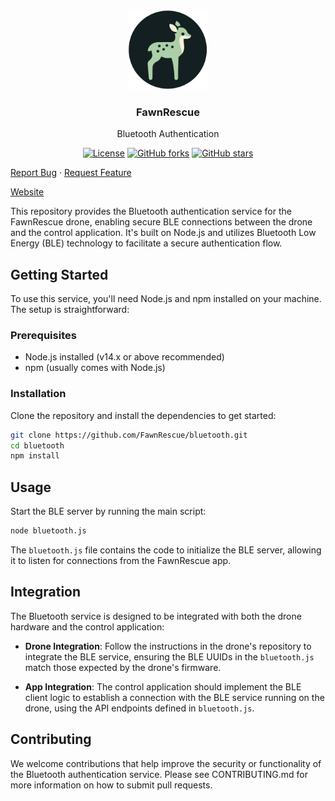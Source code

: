 <br />
<p align="center">
<a><img src="image/Logo-circle.png" alt="FawnRescue" width="128" height="128" title="FawnRescue"></a>
  <h3 align="center">FawnRescue</h3>
  <p align="center">
    Bluetooth Authentication<br />
    <p align="center">
  <a href="https://github.com/FawnRescue/bluetooth/blob/main/LICENSE"><img src="https://img.shields.io/github/license/FawnRescue/bluetooth" alt="License"></a>
  <a href="https://github.com/FawnRescue/bluetooth/network/members"><img src="https://img.shields.io/github/forks/FawnRescue/bluetooth?style=social" alt="GitHub forks"></a>
  <a href="https://github.com/FawnRescue/bluetooth/stargazers"><img src="https://img.shields.io/github/stars/FawnRescue/bluetooth?style=social" alt="GitHub stars"></a>
</p>
    <p>
    <a href="https://github.com/FawnRescue/bluetooth/issues">Report Bug</a>
    ·
    <a href="https://github.com/FawnRescue/bluetooth/issues">Request Feature</a>
    </p>
    <a href="https://fawnrescue.github.io/">Website</a>
  </p>
</p>

This repository provides the Bluetooth authentication service for the FawnRescue drone, enabling secure BLE connections between the drone and the control application. It's built on Node.js and utilizes Bluetooth Low Energy (BLE) technology to facilitate a secure authentication flow.

## Getting Started

To use this service, you'll need Node.js and npm installed on your machine. The setup is straightforward:

### Prerequisites

- Node.js installed (v14.x or above recommended)
- npm (usually comes with Node.js)

### Installation

Clone the repository and install the dependencies to get started:

```bash
git clone https://github.com/FawnRescue/bluetooth.git
cd bluetooth
npm install
```

## Usage

Start the BLE server by running the main script:

```bash
node bluetooth.js
```

The `bluetooth.js` file contains the code to initialize the BLE server, allowing it to listen for connections from the FawnRescue app.

## Integration

The Bluetooth service is designed to be integrated with both the drone hardware and the control application:

- **Drone Integration**: Follow the instructions in the drone's repository to integrate the BLE service, ensuring the BLE UUIDs in the `bluetooth.js` match those expected by the drone's firmware.

- **App Integration**: The control application should implement the BLE client logic to establish a connection with the BLE service running on the drone, using the API endpoints defined in `bluetooth.js`.

## Contributing

We welcome contributions that help improve the security or functionality of the Bluetooth authentication service. Please see CONTRIBUTING.md for more information on how to submit pull requests.
